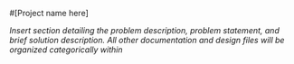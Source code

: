 #[Project name here]

*Insert section detailing the problem description, problem statement, and brief solution description. All other documentation and design files will be organized categorically within*
